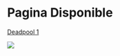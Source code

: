 # Pagina Disponible

 [Deadpool 1](https://drive.google.com/file/d/1GO_HrZezCi1-pLrGC_Bu8IYDHJ6Mj86t/view?usp=sharing)
 
![](https://i.gifer.com/fy3e.gif)
